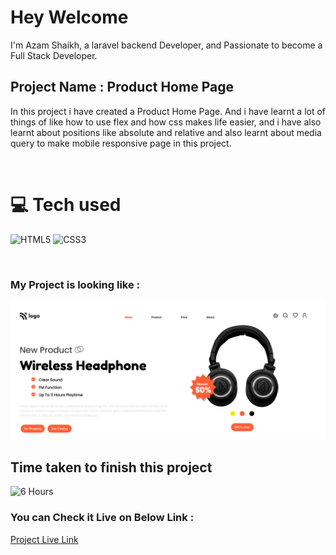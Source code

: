 # Hey Welcome 

I'm Azam Shaikh, a laravel backend Developer, and Passionate to become a Full Stack Developer.

## Project Name : **Product Home Page**

In this project i have created a Product Home Page. And i have learnt a lot of things of like how to use flex and how css makes life easier, and i have also learnt about positions like absolute and relative and also learnt about media query to make mobile responsive page in this project.

</br>

# 💻 Tech used
![HTML5](https://img.shields.io/badge/html5-%23E34F26.svg?style=for-the-badge&logo=html5&logoColor=white) ![CSS3](https://img.shields.io/badge/css3-%231572B6.svg?style=for-the-badge&logo=css3&logoColor=white)

</br>

### My Project is looking like :

![Web Site Image](./screenshot/product-home-page.png)

## Time taken to finish this project

![6 Hours](https://img.shields.io/badge/-6%20Hours-orange)

### You can Check it Live on Below Link :

[Project Live Link](https://azam-plant-home-page.netlify.app/)
